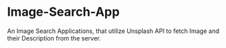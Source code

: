 # Image-Search-App
An Image Search Applications, that utilize Unsplash API to fetch Image and their Description from the server.
